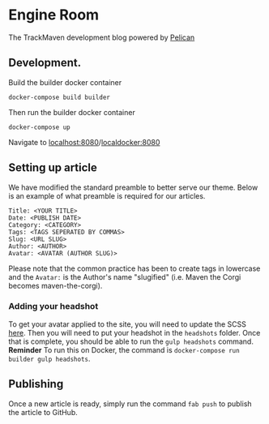 # Engine Room

The TrackMaven development blog powered by [Pelican](http://pelican.readthedocs.org/en/3.4.0/)

## Development.

Build the builder docker container
```
docker-compose build builder
```

Then run the builder docker container
```
docker-compose up
```

Navigate to [localhost:8080](http://localhost:8080)/[localdocker:8080](http://localdocker:8080)

## Setting up article

We have modified the standard preamble to better serve our theme. Below is an example of what preamble is required for our articles.

```
Title: <YOUR TITLE>
Date: <PUBLISH DATE>
Category: <CATEGORY>
Tags: <TAGS SEPERATED BY COMMAS>
Slug: <URL SLUG>
Author: <AUTHOR>
Avatar: <AVATAR (AUTHOR SLUG)>
```

Please note that the common practice has been to create tags in lowercase and the `Avatar:` is the Author's name "slugified" (i.e. Maven the Corgi becomes maven-the-corgi).

### Adding your headshot

To get your avatar applied to the site, you will need to update the SCSS [here](https://github.com/TrackMaven/TrackMaven.github.io/blob/source/theme/styles/_style.scss#L512). Then you will need to put your headshot in the `headshots` folder. Once that is complete, you should be able to run the `gulp headshots` command. **Reminder** To run this on Docker, the command is `docker-compose run builder gulp headshots`.

## Publishing

Once a new article is ready, simply run the command `fab push` to publish the article to GitHub.
